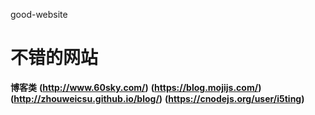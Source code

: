 good-website
# 不错的网站
 **博客类**
    **(http://www.60sky.com/)**
    **(https://blog.mojijs.com/)**
    **(http://zhouweicsu.github.io/blog/)**
    **(https://cnodejs.org/user/i5ting)**
    
